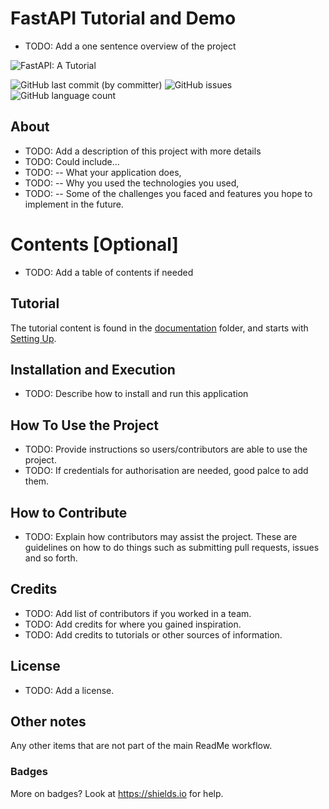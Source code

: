 # FastAPI Tutorial and Demo

- TODO: Add a one sentence overview of the project

![FastAPI: A Tutorial](https://img.shields.io/badge/FastAPI-A_Tutorial-cc3333?style=for-the-badge)

![GitHub last commit (by committer)](https://img.shields.io/github/last-commit/adygcode/ICT50220-RIoT-FastAPI?style=for-the-badge&color=4488cc)
![GitHub issues](https://img.shields.io/github/issues-raw/adygcode/ICT50220-RIoT-FastAPI?style=for-the-badge)
![GitHub language count](https://img.shields.io/github/languages/count/adygcode/ICT50220-RIoT-FastAPI?style=for-the-badge)


## About

- TODO: Add a description of this project with more details
- TODO: Could include...
- TODO: -- What your application does,
- TODO: -- Why you used the technologies you used,
- TODO: -- Some of the challenges you faced and features you hope to implement in the future.

# Contents [Optional]

- TODO: Add a table of contents if needed

## Tutorial

The tutorial content is found in the [documentation](docs) folder, and starts with [Setting Up](docs/Setting-Up.md).

## Installation and Execution

- TODO: Describe how to install and run this application


## How To Use the Project

- TODO: Provide instructions so users/contributors are able to use the project.
- TODO: If credentials for authorisation are needed, good palce to add them.

## How to Contribute

- TODO: Explain how contributors may assist the project. These are guidelines on how to do things such as submitting pull requests, issues and so forth.

## Credits

- TODO: Add list of contributors if you worked in a team.
- TODO: Add credits for where you gained inspiration.
- TODO: Add credits to tutorials or other sources of information.


## License

- TODO: Add a license.


## Other notes
Any other items that are not part of the main ReadMe workflow.


### Badges
More on badges? Look at https://shields.io for help.
